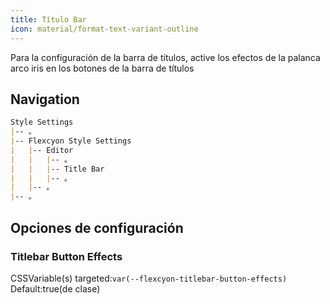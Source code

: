 ```yaml
---
title: Título Bar
icon: material/format-text-variant-outline
---
```


Para la configuración de la barra de títulos, active los efectos de la palanca arco iris en los botones de la barra de títulos

## Navigation

```md
Style Settings
|-- 。
|-- Flexcyon Style Settings
|   |-- Editor
|   |   |-- 。
|   |   |-- Title Bar
|   |   |-- 。
|   |-- 。
|-- 。
```

## Opciones de configuración

### Titlebar Button Effects

CSSVariable(s) targeted:`var(--flexcyon-titlebar-button-effects)`
Default:true(de clase)
